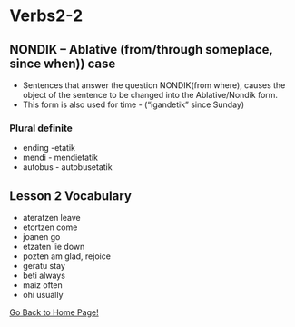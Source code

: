 # Verbs2-2

## NONDIK – Ablative (from/through someplace, since when)) case
* Sentences that answer the question NONDIK(from where), causes the object of the sentence to be changed into the Ablative/Nondik form.
* This form is also used for time - (“igandetik” since Sunday)

### Plural definite
* ending -etatik
* mendi - mendietatik
* autobus - autobusetatik

## Lesson 2 Vocabulary
* ateratzen leave
* etortzen come
* joanen go
* etzaten lie down
* pozten am glad, rejoice
* geratu stay
* beti always
* maiz often
* ohi usually


[ Go Back to Home Page!](..)
